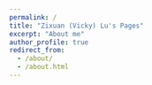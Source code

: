 ```yaml
---
permalink: /
title: "Zixuan (Vicky) Lu's Pages"
excerpt: "About me"
author_profile: true
redirect_from: 
  - /about/
  - /about.html
---
```


